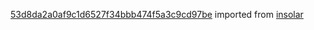 [53d8da2a0af9c1d6527f34bbb474f5a3c9cd97be](https://github.com/insolar/insolar/commit/53d8da2a0af9c1d6527f34bbb474f5a3c9cd97be) imported from [insolar](https://github.com/insolar/insolar)
